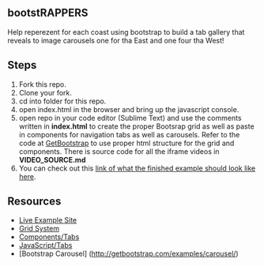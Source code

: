

## bootstRAPPERS

Help reperezent for each coast using bootstrap to build a tab gallery that reveals to image carousels one for tha East and one four tha West!

## Steps

1. Fork this repo.
2. Clone your fork.
3. cd into folder for this repo.
4. open index.html in the browser and bring up the javascript console.
5. open repo in your code editor (Sublime Text) and use the comments written in **index.html** to create the proper Bootsrap grid as well as paste in components for navigation tabs as well as carousels. Refer to the code at [GetBootstrap](http://getbootstrap.com) to use proper html structure for the grid and components. There is source code for all the iframe videos in **VIDEO_SOURCE.md**
6. You can check out this [link of what the finished example should look like here](http://learn-co-curriculum.github.io/fe-bootstRAPPERS/).

## Resources
- [Live Example Site](http://learn-co-curriculum.github.io/fe-bootstRAPPERS/)
- [Grid System](http://getbootstrap.com/css/#grid)
- [Components/Tabs](http://getbootstrap.com/components/#nav-tabs)
- [JavaScript/Tabs](http://getbootstrap.com/javascript/#tabs)
- [Bootstrap Carousel] (http://getbootstrap.com/examples/carousel/) 
